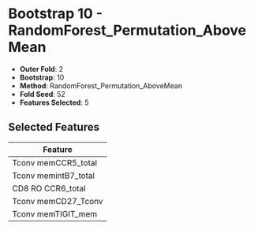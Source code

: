 # Bootstrap 10 - RandomForest_Permutation_AboveMean

- **Outer Fold**: 2
- **Bootstrap**: 10
- **Method**: RandomForest_Permutation_AboveMean
- **Fold Seed**: 52
- **Features Selected**: 5

## Selected Features

| Feature |
|---------|
| Tconv memCCR5_total |
| Tconv memintB7_total |
| CD8 RO CCR6_total |
| Tconv memCD27_Tconv |
| Tconv memTIGIT_mem |
